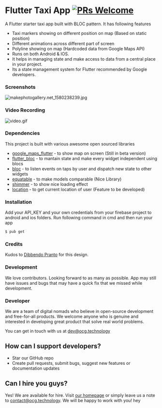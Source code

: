 # Flutter Taxi App [![PRs Welcome](https://img.shields.io/badge/PRs-welcome-brightgreen.svg?style=flat-square)](http://makeapullrequest.com)


A Flutter starter taxi app built with BLOC pattern. It has following features

  - Taxi markers showing on different position on map (Based on static position)
  - Different animations across different part of screen 
  - Polyline showing on map (Hardcoded data from Google Maps API)
  - Runs on both Android & IOS.
  -  It helps in managing state and make access to data from a central place in your project.
  - Its a state management system for Flutter recommended by Google developers.

### Screenshots

![makephotogallery.net_1580238239.jpg](https://www.dropbox.com/s/dgd40s5752y2jsl/makephotogallery.net_1580238239.jpg?dl=0&raw=1)

### Video Recording
![video.gif](https://firebasestorage.googleapis.com/v0/b/smart-ordr.appspot.com/o/ezgif.com-resize.gif?alt=media&token=3d9a010b-ba52-4045-a24e-cb3078e2a2f1)
### Dependencies

This project is built with various awesome open sourced libraries

* [google_maps_flutter](https://pub.dev/packages/google_maps_flutter) -  to show map on screen (Still in beta version)
* [flutter_bloc](https://pub.dev/packages/flutter_bloc) - to mantain state and make every widget independent using blocs 
* [bloc](https://pub.dev/packages/bloc) - to listen events on taps by user and dispatch new state to other widgets
* [equatable](https://pub.dev/packages/equatable) - to make models comparable (Nice Library) 
* [shimmer](https://pub.dev/packages/shimmer) - to show nice loading effect
* [location](https://pub.dev/packages/location) - to get current location of user (Feature to be developed)


### Installation

Add your API_KEY and your own credentials from your firebase project to android and ios folders. Run following command in cmd and then run your app

```sh
$ pub get
```
### Credits
Kudos to [Dibbendo Pranto](https://dribbble.com/Dibbendopranto) for this design.

### Development

We love contributors. Looking forward to as many as possible.
App may still have issues and bugs that may have a quick fix that we missed while development.

### Developer

We are a team of digital nomads who believe in open-source development and free-for-all products.
We welcome anyone who is genuine and interested in developing great product that solve real world problems.

You can get in touch with us at dev@ocg.technology

## How can I support developers?
- Star our GitHub repo
- Create pull requests, submit bugs, suggest new features or documentation updates


## Can I hire you guys?
Yes! We are available for hire. Visit [our homepage](https://ocg.technology/) or simply leave us a note to contact@ocg.technology. We will be happy to work with you!
hey

